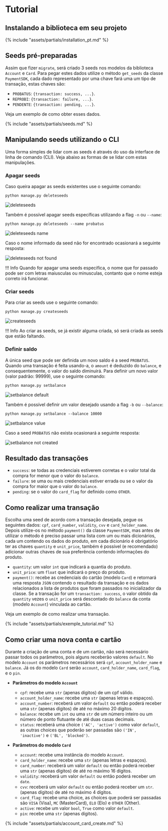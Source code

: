 # Tutorial

## Instalando a biblioteca em seu projeto

{% include "assets/partials/installation_pt.md" %}

## Seeds pré-preparadas

Assim que fizer `migrate`, será criado 3 seeds nos modelos da biblioteca
`Account` e `Card`. Para pegar estes dados utilize o método `get_seeds` da
classe `PaymentSDK`, cada dado representado por uma chave fará uma um tipo de
transação, estas chaves são: 

- `PROBATUS`: `{transaction: success, ...}`.
- `REPROBI`: `{transaction: failure, ...}`.
- `PENDENTE`: `{transaction: pending, ...}`.

Veja um exemplo de como obter esses dados.

{% include "assets/partials/seeds.md" %}

## Manipulando seeds utilizando o CLI

Uma forma simples de lidar com as seeds é através do uso da interface de linha de comando (CLI).
Veja abaixo as formas de se lidar com estas manipulações.

### Apagar seeds

Caso queira apagar as seeds existentes use o seguinte comando:

```{.bash}
python manage.py deleteseeds
```

![deleteseeds](assets/img/deleteseeds.png)

Também é possível apagar seeds específicas utilizando a flag `-n` ou `--name`:

```{.bash}
python manage.py deleteseeds --name probatus
```

![deleteseeds name](assets/img/deleteseeds_name.png)

Caso o nome informado da seed não for encontrado ocasionará a seguinte resposta:

![deleteseeds not found](assets/img/deleteseeds_not_found.png)

!!! Info
    Quando for apagar uma seeds especifica, o nome que for passado pode ser com letras maiusculas ou minusculas,
    contanto que o nome esteja correto irá funcionar.

### Criar seeds

Para criar as seeds use o seguinte comando:

```{.bash}
python manage.py createseeds
```

![createseeds](assets/img/createseeds.png)

!!! Info
    Ao criar as seeds, se já existir alguma criada, só será criada as seeds que estão faltando.

### Definir saldo

A única seed que pode ser definida um novo saldo é a seed `PROBATUS`.
Quando uma transação é feita usando-a, o `amount` é deduzido do `balance`,
e consequentemente, o valor do saldo diminuirá. Para definir um novo valor (valor padrão: 99999),
use o seguinte comando:

```{.bash}
python manage.py setbalance
```

![setbalance default](assets/img/setbalance_default.png)

Também é possível definir um valor desejado usando a flag `-b` ou `--balance`:

```{.bash}
python manage.py setbalance --balance 10000
```

![setbalance value](assets/img/setbalance_value.png)

Caso a seed `PROBATUS` não exista ocasionará a seguinte resposta:

![setbalance not created](assets/img/setbalance_not_created.png)

## Resultado das transações
- `success`: se todas as credenciais estiverem corretas e o valor total da compra
for menor que o valor do `balance`.
- `failure`: se uma ou mais credenciais estiver errada ou se o valor da compra
for maior que o valor do `balance`.
- `pending`: se o valor do `card_flag` for definido como `OTHER`.


## Como realizar uma transação

Escolha uma seed de acordo com a transação desejada, pegue os seguintes dados:
`cpf`, `card_number`, `validity`, `cvv` e `card_holder_name`. Depois utilize-os
no método `payment()` da classe `PaymentSDK`, mas antes de utilizar o método é
preciso passar uma lista com um ou mais dicionários, cada um contendo os
dados do produto, em cada dicionário é obrigatório ter as chaves `quantity`
e `unit_price`, também é possível (e recomendado) adicionar outras chaves de
sua preferência contendo informações do produto.

- `quantity`: um valor `int` que indicará a quantia do produto.
- `unit_price`: um `float` que indicará o preço do produto.
- `payment()`: recebe as credenciais do cartão (modelo `Card`) e retornará uma
resposta `JSON` contendo o resultado da transação e os dados relacionados a
lista de produtos que foram passados no inicializador da classe. Se a transação
for um `transaction: success`, o valor obtido da `quantity` vezes o
`unit_price` será descontado do `balance` da conta (modelo `Account`)
 vinculada ao cartão.

Veja um exemplo de como realizar uma transação.  

{% include "assets/partials/exemple_tutorial.md" %}

## Como criar uma nova conta e cartão
Durante a criação de uma conta e de um cartão, não será necessário passar todos os
parâmetros, pois alguns receberão valores `default`. No modelo
`Account` os parâmetros necessários será `cpf`, `account_holder_name` e `balance`.
Já os do modelo `Card` serão `account`, `card_holder_name`, `card_flag`, e o `pin`.

- **Parâmetros do modelo `Account`**
    - `cpf`: recebe uma `str` (apenas dígitos) de um cpf válido.
    - `account_holder_name`: recebe uma `str` (apenas letras e espaços).
    - `account_number`: receberá um valor `default` ou então poderá receber uma 
    `str` (apenas dígitos) de até no máximo 20 dígitos.
    - `balance`: recebe um `int` ou uma `str` de um número inteiro ou um
    número de ponto flutuante de até duas casas decimais.
    - `status`: receberá uma choice `('AC', 'active')` como valor `default`,
    as outras choices que poderão ser passadas são `('IN', 'inactive')` e `('BL', 'blocked')`.

- **Parâmetros do modelo `Card`**
    - `account`: recebe uma instância do modelo `Account`.
    - `card_holder_name`: recebe uma `str` (apenas letras e espaços).
    - `card_number`: receberá um valor `default` ou então poderá receber uma 
    `str` (apenas dígitos) de até no máximo 16 dígitos.
    - `validity`: receberá um valor `default` ou então poderá receber um `date`.
    - `cvv`: receberá um valor `default` ou então poderá receber um `str`. 
    (apenas dígitos) de até no máximo 4 dígitos.
    - `card_flag`: recebe uma choice, as choices que poderá ser passadas são
    `VISA` (Visa), `MC` (MasterCard), `ELO` (Elo) e `OTHER` (Other). 
    - `active`: recebe um valor `bool`, `True` como valor `default`.
    - `pin`: recebe uma `str` (apenas dígitos).

{% include "assets/partials/account_card_create.md" %}
